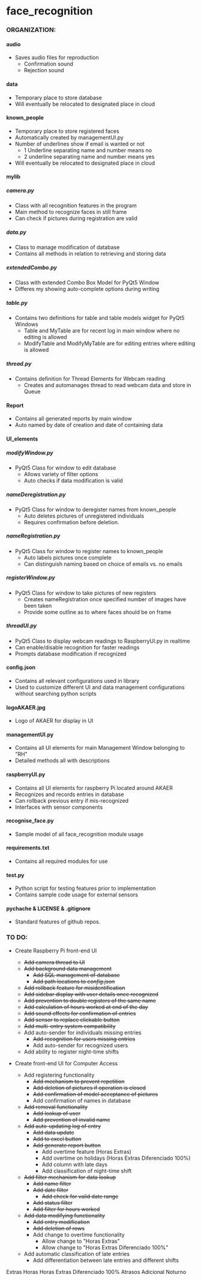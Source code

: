 # face_recognition

### ORGANIZATION:
#### audio
- Saves audio files for reproduction
	- Confirmation sound
	- Rejection sound

#### data
- Temporary place to store database
- Will eventually be relocated to designated place in cloud

#### known_people
- Temporary place to store registered faces
- Automatically created by managementUI.py
- Number of underlines show if email is wanted or not
	- 1 Underline separating name and number means no
	- 2 underline separating  name and number means yes
- Will eventually be relocated to designated place in cloud

#### mylib
##### camera.py
- Class with all recognition features in the program
- Main method to recognize faces in still frame
- Can check if pictures during registration are valid

##### data.py
- Class to manage modification of database
- Contains all methods in relation to retrieving and storing data

##### extendedCombo.py
- Class with extended Combo Box Model for PyQt5 Window
- Differes my showing auto-complete options during writing

##### table.py
- Contains two definitions for table and table models widget for PyQt5 Windows
	- Table and MyTable are for recent log in main window where no editing is allowed
	- ModifyTable and ModifyMyTable are for editing entries where editing is allowed

##### thread.py
- Contains definition for Thread Elements for Webcam reading
	- Creates and automanages thread to read webcam data and store in Queue

#### Report
- Contains all generated reports by main window
- Auto named by date of creation and date of containing data

#### UI_elements
##### modifyWindow.py
- PyQt5 Class for window to edit database
	- Allows variety of filter options
	-  Auto checks if data modification is valid

##### nameDeregistration.py
- PyQt5 Class for window to deregister names from known_people
	- Auto deletes pictures of unregistered individuals
	- Requires confirmation before deletion.

##### nameRegistration.py
- PyQt5 Class for window to register names to known_people
	- Auto labels pictures once complete
	- Can distinguish naming based on choice of emails vs. no emails

##### registerWindow.py
- PyQt5 Class for window to take pictures of new registers
	- Creates nameRegistration once specified number of images have been taken
	- Provide some outline as to where faces should be on frame

##### threadUI.py
- PyQt5 Class to display webcam readings to RaspberryUI.py in realtime
- Can enable/disable recognition for faster readings
- Prompts database modification if recognized

#### config.json
- Contains all relevant configurations used in library
- Used to customize different UI and data management configurations without searching python scripts

#### logoAKAER.jpg
- Logo of AKAER for display in UI

#### managementUI.py
- Contains all UI elements for main Management Window belonging to "RH"
- Detailed methods all with descriptions

#### raspberryUI.py
- Contains all UI elements for raspberry Pi located around AKAER
- Recognizes and records entries in database
- Can rollback previous entry if mis-recognized
- Interfaces with sensor components

#### recognise_face.py
- Sample model of all face_recognition module usage

#### requirements.txt
- Contains all required modules for use

#### test.py
- Python script for testing features prior to implementation
- Contains sample code usage for external sensors

#### __pychache__ & LICENSE & .gitignore
- Standard features of github repos.


### TO DO:
- Create Raspberry Pi front-end UI
	- ~~Add camera thread to UI~~
	- ~~Add background data management~~
		- ~~Add SQL management of database~~
		- ~~Add path locations to *config.json*~~
	- ~~Add rollback feature for misidentification~~
	- ~~Add sidebar display with user details once recognized~~
	- ~~Add prevention to double registers of the same name~~
	- ~~Add calculation of hours worked at end of the day~~
	- ~~Add sound effects for confirmation of entries~~
	- ~~Add sensor to replace clickable button~~
	- ~~Add multi-entry system compatibility~~
	- Add auto-sender for individuals missing entries
		- ~~Add recognition for users missing entries~~
		- Add auto-sender for recognized users
	- Add ability to register night-time shifts

- Create front-end UI for Computer Access
	- Add registering functionality
		- ~~Add mechanism to prevent repetition~~
		- ~~Add deletion of pictures if operation is closed~~
		- ~~Add confirmation of model acceptance of pictures~~
		- Add confirmation of names in database
	- ~~Add removal functionality~~
		- ~~Add lookup of user~~
		- ~~Add prevention of invalid name~~
	- ~~Add auto-updating log of entry~~
		- ~~Add data update~~
		- ~~Add to excel button~~
		- ~~Add generate report button~~
			- Add overtime feature (Horas Extras)
			- Add overtime on holidays (Horas Extras Diferenciado 100%)
			- Add column with late days
			- Add classification of night-time shift
	- ~~Add filter mechanism for data lookup~~
		- ~~Add name filter~~
		- ~~Add date filter~~
			- ~~Add check for valid date range~~
		- ~~Add status filter~~
		- ~~Add filter for hours worked~~
	- ~~Add data modifying functionality~~
		- ~~Add entry modification~~
		- ~~Add deletion of rows~~
		- Add change to overtime functionality
			- Allow change to "Horas Extras"
			- Allow change to "Horas Extras Diferenciado 100%"
	- Add automatic classification of late entries
		- Add differentiation between late entries and different shifts


Extras Horas 
Horas Extras Diferenciado 100%
Atrasos
Adicional Noturno
